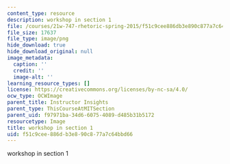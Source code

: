 ```yaml
---
content_type: resource
description: workshop in section 1
file: /courses/21w-747-rhetoric-spring-2015/f51c9cee886db3e890c877a7c64bbd66_edu_b-recitation-workshop.png
file_size: 17637
file_type: image/png
hide_download: true
hide_download_original: null
image_metadata:
  caption: ''
  credit: ''
  image-alt: ''
learning_resource_types: []
license: https://creativecommons.org/licenses/by-nc-sa/4.0/
ocw_type: OCWImage
parent_title: Instructor Insights
parent_type: ThisCourseAtMITSection
parent_uid: f97971ba-34d6-6075-4089-d485b31b5172
resourcetype: Image
title: workshop in section 1
uid: f51c9cee-886d-b3e8-90c8-77a7c64bbd66
---
```

workshop in section 1